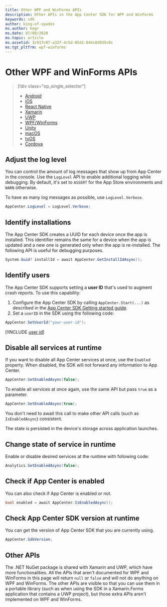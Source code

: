 ```yaml
---
title: Other WPF and WinForms APIs
description: Other APIs in the App Center SDK for WPF and WinForms
keywords: sdk
author: king-of-spades
ms.author: kegr
ms.date: 07/08/2020
ms.topic: article
ms.assetid: 3c917c07-a32f-4c5d-85d1-844c8d935c0c
ms.tgt_pltfrm: wpf-winforms
---
```


# Other WPF and WinForms APIs

> [!div  class="op_single_selector"]
> * [Android](android.md)
> * [iOS](ios.md)
> * [React Native](react-native.md)
> * [Xamarin](xamarin.md)
> * [UWP](uwp.md)
> * [WPF/WinForms](wpf-winforms.md)
> * [Unity](unity.md)
> * [macOS](macos.md)
> * [tvOS](tvos.md)
> * [Cordova](cordova.md)

## Adjust the log level

You can control the amount of log messages that show up from App Center in the console. Use the `LogLevel` API to enable additional logging while debugging. By default, it's set to `ASSERT` for the App Store environments and `WARN` otherwise.

To have as many log messages as possible, use `LogLevel.Verbose`.

```csharp
AppCenter.LogLevel = LogLevel.Verbose;
```

## Identify installations

The App Center SDK creates a UUID for each device once the app is installed. This identifier remains the same for a device when the app is updated and a new one is generated only when the app is re-installed. The following API is useful for debugging purposes.

```csharp
System.Guid? installId = await AppCenter.GetInstallIdAsync();
```

## Identify users

The App Center SDK supports setting a **user ID** that's used to augment crash reports. To use this capability:

1. Configure the App Center SDK by calling `AppCenter.Start(...)` as described in the [App Center SDK Getting started guide](~/sdk/getting-started/xamarin.md).
2. Set a `userID` in the SDK using the following code:

```csharp
AppCenter.SetUserId("your-user-id");
```

[!INCLUDE [user id](includes/user-id.md)]

## Disable all services at runtime

If you want to disable all App Center services at once, use the `Enabled` property. When disabled, the SDK will not forward any information to App Center.

```csharp
AppCenter.SetEnabledAsync(false);
```

To enable all services at once again, use the same API but pass `true` as a parameter.

```csharp
AppCenter.SetEnabledAsync(true);
```

You don't need to await this call to make other API calls (such as `IsEnabledAsync`) consistent.

The state is persisted in the device's storage across application launches.

## Change state of service in runtime

Enable or disable desired services at the runtime with following code:

```csharp
Analytics.SetEnabledAsync(false);
```

## Check if App Center is enabled

You can also check if App Center is enabled or not.

```csharp
bool enabled = await AppCenter.IsEnabledAsync();
```

## Check App Center SDK version at runtime

You can get the version of App Center SDK that you are currently using.

```csharp
AppCenter.SdkVersion;
```

## Other APIs

The .NET NuGet package is shared with Xamarin and UWP, which have more functionalities.
All the APIs that aren't documented for WPF and WinForms in this page will return `null` or `false` and will not do anything on WPF and WinForms.
The other APIs are visible so that you can use them in a portable library (such as when using the SDK in a Xamarin.Forms application that contains a UWP project), but those extra APIs aren't implemented on WPF and WinForms.
